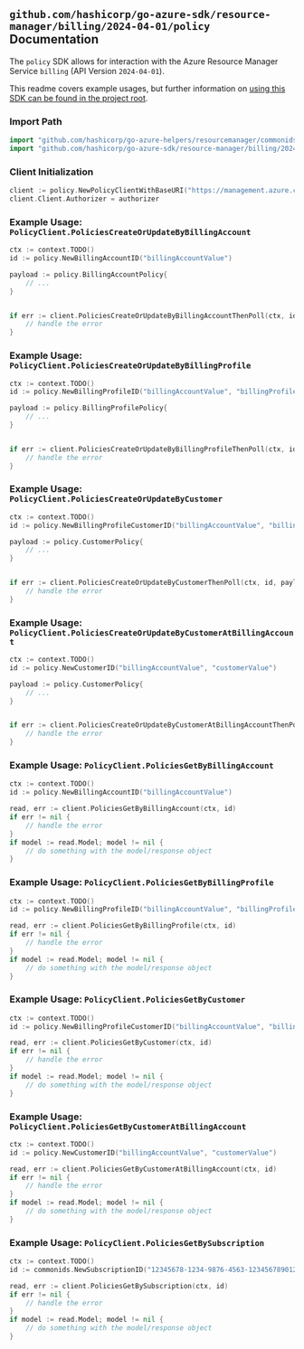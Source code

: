 
## `github.com/hashicorp/go-azure-sdk/resource-manager/billing/2024-04-01/policy` Documentation

The `policy` SDK allows for interaction with the Azure Resource Manager Service `billing` (API Version `2024-04-01`).

This readme covers example usages, but further information on [using this SDK can be found in the project root](https://github.com/hashicorp/go-azure-sdk/tree/main/docs).

### Import Path

```go
import "github.com/hashicorp/go-azure-helpers/resourcemanager/commonids"
import "github.com/hashicorp/go-azure-sdk/resource-manager/billing/2024-04-01/policy"
```


### Client Initialization

```go
client := policy.NewPolicyClientWithBaseURI("https://management.azure.com")
client.Client.Authorizer = authorizer
```


### Example Usage: `PolicyClient.PoliciesCreateOrUpdateByBillingAccount`

```go
ctx := context.TODO()
id := policy.NewBillingAccountID("billingAccountValue")

payload := policy.BillingAccountPolicy{
	// ...
}


if err := client.PoliciesCreateOrUpdateByBillingAccountThenPoll(ctx, id, payload); err != nil {
	// handle the error
}
```


### Example Usage: `PolicyClient.PoliciesCreateOrUpdateByBillingProfile`

```go
ctx := context.TODO()
id := policy.NewBillingProfileID("billingAccountValue", "billingProfileValue")

payload := policy.BillingProfilePolicy{
	// ...
}


if err := client.PoliciesCreateOrUpdateByBillingProfileThenPoll(ctx, id, payload); err != nil {
	// handle the error
}
```


### Example Usage: `PolicyClient.PoliciesCreateOrUpdateByCustomer`

```go
ctx := context.TODO()
id := policy.NewBillingProfileCustomerID("billingAccountValue", "billingProfileValue", "customerValue")

payload := policy.CustomerPolicy{
	// ...
}


if err := client.PoliciesCreateOrUpdateByCustomerThenPoll(ctx, id, payload); err != nil {
	// handle the error
}
```


### Example Usage: `PolicyClient.PoliciesCreateOrUpdateByCustomerAtBillingAccount`

```go
ctx := context.TODO()
id := policy.NewCustomerID("billingAccountValue", "customerValue")

payload := policy.CustomerPolicy{
	// ...
}


if err := client.PoliciesCreateOrUpdateByCustomerAtBillingAccountThenPoll(ctx, id, payload); err != nil {
	// handle the error
}
```


### Example Usage: `PolicyClient.PoliciesGetByBillingAccount`

```go
ctx := context.TODO()
id := policy.NewBillingAccountID("billingAccountValue")

read, err := client.PoliciesGetByBillingAccount(ctx, id)
if err != nil {
	// handle the error
}
if model := read.Model; model != nil {
	// do something with the model/response object
}
```


### Example Usage: `PolicyClient.PoliciesGetByBillingProfile`

```go
ctx := context.TODO()
id := policy.NewBillingProfileID("billingAccountValue", "billingProfileValue")

read, err := client.PoliciesGetByBillingProfile(ctx, id)
if err != nil {
	// handle the error
}
if model := read.Model; model != nil {
	// do something with the model/response object
}
```


### Example Usage: `PolicyClient.PoliciesGetByCustomer`

```go
ctx := context.TODO()
id := policy.NewBillingProfileCustomerID("billingAccountValue", "billingProfileValue", "customerValue")

read, err := client.PoliciesGetByCustomer(ctx, id)
if err != nil {
	// handle the error
}
if model := read.Model; model != nil {
	// do something with the model/response object
}
```


### Example Usage: `PolicyClient.PoliciesGetByCustomerAtBillingAccount`

```go
ctx := context.TODO()
id := policy.NewCustomerID("billingAccountValue", "customerValue")

read, err := client.PoliciesGetByCustomerAtBillingAccount(ctx, id)
if err != nil {
	// handle the error
}
if model := read.Model; model != nil {
	// do something with the model/response object
}
```


### Example Usage: `PolicyClient.PoliciesGetBySubscription`

```go
ctx := context.TODO()
id := commonids.NewSubscriptionID("12345678-1234-9876-4563-123456789012")

read, err := client.PoliciesGetBySubscription(ctx, id)
if err != nil {
	// handle the error
}
if model := read.Model; model != nil {
	// do something with the model/response object
}
```
